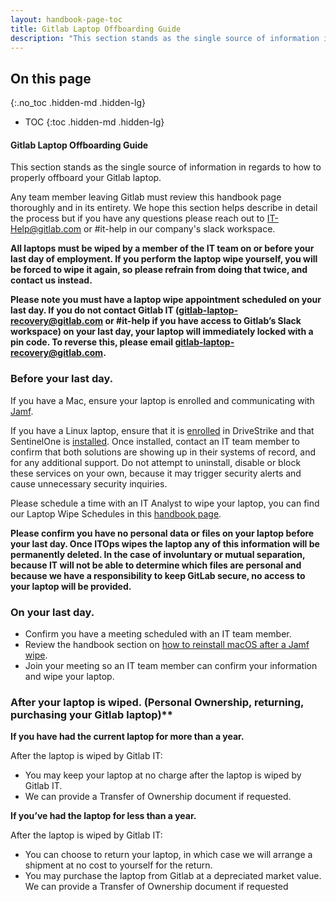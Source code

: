```yaml
---
layout: handbook-page-toc
title: Gitlab Laptop Offboarding Guide
description: "This section stands as the single source of information in regards to how to properly offboard your Gitlab laptop."
---
```

## On this page
{:.no_toc .hidden-md .hidden-lg}
- TOC
{:toc .hidden-md .hidden-lg}

#### Gitlab Laptop Offboarding Guide


This section stands as the single source of information in regards to how to properly offboard your Gitlab laptop. 

Any team member leaving Gitlab must review this handbook page thoroughly and in its entirety. We hope this section helps describe in detail the process but if you have any questions please reach out to IT-Help@gitlab.com or #it-help in our company's slack workspace. 

**All laptops must be wiped by a member of the IT team on or before your last day of employment. If you perform the laptop wipe yourself, you will be forced to wipe it again, so please refrain from doing that twice, and contact us instead.**

**Please note you must have a laptop wipe appointment scheduled on your last day. If you do not contact Gitlab IT (gitlab-laptop-recovery@gitlab.com or #it-help if you have access to Gitlab’s Slack workspace) on your last day, your laptop will immediately locked with a pin code. To reverse this, please email gitlab-laptop-recovery@gitlab.com.**


### Before your last day.


If you have a Mac, ensure your laptop is enrolled and communicating with [Jamf](https://about.gitlab.com/handbook/business-technology/end-user-services/onboarding-access-requests/endpoint-management/jamf/#enrolling-in-jamf). 

If you have a Linux laptop, ensure that it is [enrolled](https://about.gitlab.com/handbook/it/guides/drivestrike/) in DriveStrike and that SentinelOne is [installed](https://about.gitlab.com/handbook/business-technology/end-user-services/onboarding-access-requests/endpoint-management/edr/#how-do-i-install-the-sentinelone-agent-on-linux). Once installed, contact an IT team member to confirm that both solutions are showing up in their systems of record, and for any additional support. Do not attempt to uninstall, disable or block these services on your own, because it may trigger security alerts and cause unnecessary security inquiries. 

Please schedule a time with an IT Analyst to wipe your laptop, you can find our Laptop Wipe Schedules in this [handbook page](https://about.gitlab.com/handbook/business-technology/end-user-services/#laptop-wipe-schedules-for-it-analysts).
 
**Please confirm you have no personal data or files on your laptop before your last day. Once ITOps wipes the laptop any of this information will be permanently deleted. In the case of involuntary or mutual separation, because IT will not be able to determine which files are personal and because we have a responsibility to keep GitLab secure, no access to your laptop will be provided.** 
 
### On your last day.

- Confirm you have a meeting scheduled with an IT team member. 
- Review the handbook section on [how to reinstall macOS after a Jamf wipe](https://about.gitlab.com/handbook/business-technology/end-user-services/self-help-troubleshooting/#reinstalling-mac-os-after-a-jamf-wipe).
- Join your meeting so an IT team member can confirm your information and wipe your laptop. 

 
### After your laptop is wiped. (Personal Ownership, returning, purchasing your Gitlab laptop)**

**If you have had the current laptop for more than a year.**

After the laptop is wiped by Gitlab IT:
- You may keep your laptop at no charge after the laptop is wiped by Gitlab IT. 
- We can provide a Transfer of Ownership document if requested.
 
**If you’ve had the laptop for less than a year.**

After the laptop is wiped by Gitlab IT:
- You can choose to return your laptop, in which case we will arrange a shipment at no cost to yourself for the return.
- You may purchase the laptop from Gitlab at a depreciated market value. We can provide a Transfer of Ownership document if requested
